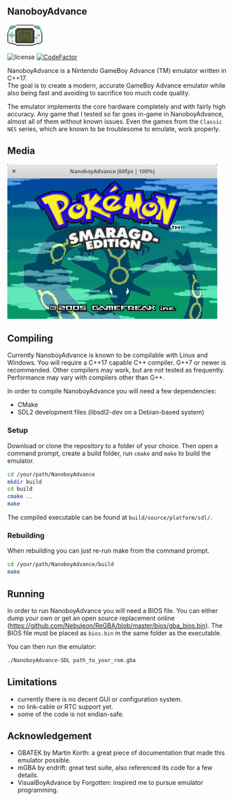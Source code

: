 <h2>NanoboyAdvance</h2>

![logo](media/logo_cropped.png)

![license](https://img.shields.io/github/license/fleroviux/NanoboyAdvance)
[![CodeFactor](https://www.codefactor.io/repository/github/fleroviux/NanoboyAdvance/badge)](https://www.codefactor.io/repository/github/fleroviux/NanoboyAdvance)

NanoboyAdvance is a Nintendo GameBoy Advance (TM) emulator written in C++17.<br>
The goal is to create a modern, accurate GameBoy Advance emulator while also being fast
and avoiding to sacrifice too much code quality.

The emulator implements the core hardware completely and with fairly high accuracy.
Any game that I tested so far goes in-game in NanoboyAdvance, almost all of them without known issues.
Even the games from the `Classic NES` series, which are known to be troublesome to emulate, work properly. 

## Media

![screenshot1](media/screenshot1.png)

## Compiling

Currently NanoboyAdvance is known to be compilable with Linux and Windows.
You will require a C++17 capable C++ compiler. G++7 or newer is recommended.
Other compilers may work, but are not tested as frequently.
Performance may vary with compilers other than G++. 

In order to compile NanoboyAdvance you will need a few dependencies:
- CMake
- SDL2 development files (libsdl2-dev on a Debian-based system)

### Setup

Download or clone the repository to a folder of your choice.
Then open a command prompt, create a build folder, run `cmake` and `make` to build the emulator.
```bash
cd /your/path/NanoboyAdvance
mkdir build
cd build
cmake ..
make
```
The compiled executable can be found at `build/source/platform/sdl/`.

### Rebuilding

When rebuilding you can just re-run make from the command prompt.
```bash
cd /your/path/NanoboyAdvance/build
make
```

## Running

In order to run NanoboyAdvance you will need a BIOS file.
You can either dump your own or get an open source replacement online (https://github.com/Nebuleon/ReGBA/blob/master/bios/gba_bios.bin).
The BIOS file must be placed as `bios.bin` in the same folder as the executable.

You can then run the emulator:
```bash
./NanoboyAdvance-SDL path_to_your_rom.gba
```

## Limitations
- currently there is no decent GUI or configuration system.
- no link-cable or RTC support yet.
- some of the code is not endian-safe.

## Acknowledgement

- GBATEK by Martin Korth: a great piece of documentation that made this emulator possible.
- mGBA by endrift: great test suite, also referenced its code for a few details.
- VisualBoyAdvance by Forgotten: inspired me to pursue emulator programming.
